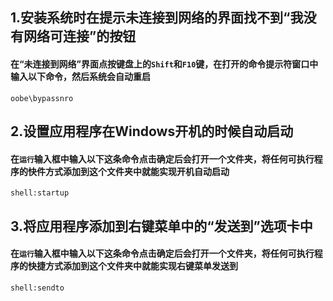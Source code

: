 ## 1.安装系统时在提示未连接到网络的界面找不到“我没有网络可连接”的按钮
#### 在“未连接到网络”界面点按键盘上的`Shift`和`F10`键，在打开的命令提示符窗口中输入以下命令，然后系统会自动重启
    oobe\bypassnro

## 2.设置应用程序在Windows开机的时候自动启动
#### 在`运行`输入框中输入以下这条命令点击确定后会打开一个文件夹，将任何可执行程序的快件方式添加到这个文件夹中就能实现开机自动启动
    shell:startup

## 3.将应用程序添加到右键菜单中的“发送到”选项卡中
#### 在`运行`输入框中输入以下这条命令点击确定后会打开一个文件夹，将任何可执行程序的快捷方式添加到这个文件夹中就能实现右键菜单发送到
    shell:sendto
